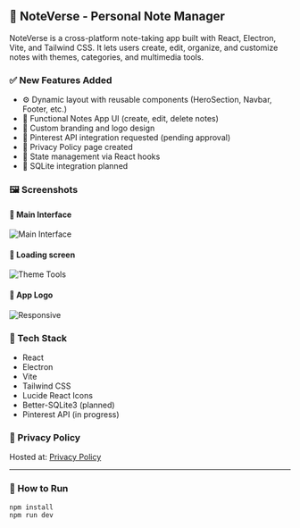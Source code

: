 ## 🚀 NoteVerse - Personal Note Manager

NoteVerse is a cross-platform note-taking app built with React, Electron, Vite, and Tailwind CSS. It lets users create, edit, organize, and customize notes with themes, categories, and multimedia tools.

### ✅ New Features Added

- ⚙️ Dynamic layout with reusable components (HeroSection, Navbar, Footer, etc.)
- 🧠 Functional Notes App UI (create, edit, delete notes)
- 🎨 Custom branding and logo design
- 📌 Pinterest API integration requested (pending approval)
- 🔐 Privacy Policy page created
- 💾 State management via React hooks
- 🧱 SQLite integration planned

### 🖼️ Screenshots

#### 📌 Main Interface

![Main Interface](./assets/screenshot-main.png)

#### 🎨 Loading screen

![Theme Tools](./assets/screenshot-loading.png)

#### 📱 App Logo

![Responsive](./assets/noteverse-high-resolution-logo.png)

### 🧰 Tech Stack

- React
- Electron
- Vite
- Tailwind CSS
- Lucide React Icons
- Better-SQLite3 (planned)
- Pinterest API (in progress)

### 📜 Privacy Policy

Hosted at: [Privacy Policy](https://github.com/HazielCancino/noteverse/blob/main/PRIVACY.md)

---

### 🔧 How to Run

```bash
npm install
npm run dev
```
